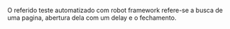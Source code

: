 O referido teste automatizado com robot framework  refere-se a busca de uma pagina, abertura dela com um delay e o fechamento.

